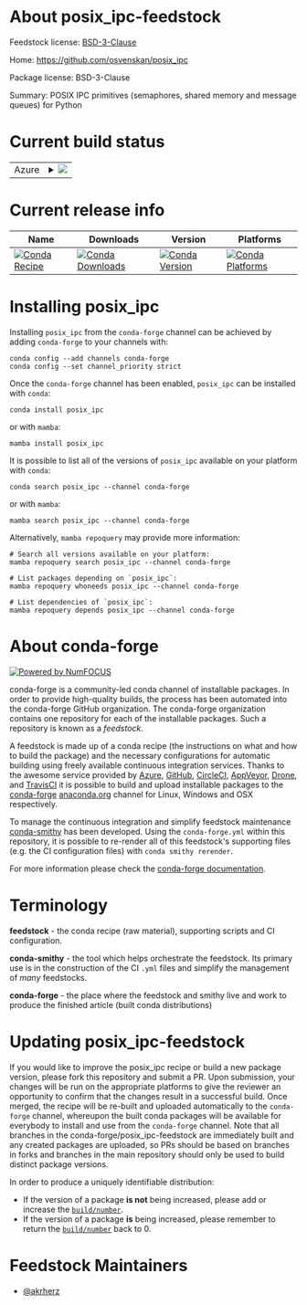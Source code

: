 About posix_ipc-feedstock
=========================

Feedstock license: [BSD-3-Clause](https://github.com/conda-forge/posix_ipc-feedstock/blob/main/LICENSE.txt)

Home: https://github.com/osvenskan/posix_ipc

Package license: BSD-3-Clause

Summary: POSIX IPC primitives (semaphores, shared memory and message queues) for Python

Current build status
====================


<table>
    
  <tr>
    <td>Azure</td>
    <td>
      <details>
        <summary>
          <a href="https://dev.azure.com/conda-forge/feedstock-builds/_build/latest?definitionId=22375&branchName=main">
            <img src="https://dev.azure.com/conda-forge/feedstock-builds/_apis/build/status/posix_ipc-feedstock?branchName=main">
          </a>
        </summary>
        <table>
          <thead><tr><th>Variant</th><th>Status</th></tr></thead>
          <tbody><tr>
              <td>linux_64_python3.10.____cpython</td>
              <td>
                <a href="https://dev.azure.com/conda-forge/feedstock-builds/_build/latest?definitionId=22375&branchName=main">
                  <img src="https://dev.azure.com/conda-forge/feedstock-builds/_apis/build/status/posix_ipc-feedstock?branchName=main&jobName=linux&configuration=linux%20linux_64_python3.10.____cpython" alt="variant">
                </a>
              </td>
            </tr><tr>
              <td>linux_64_python3.11.____cpython</td>
              <td>
                <a href="https://dev.azure.com/conda-forge/feedstock-builds/_build/latest?definitionId=22375&branchName=main">
                  <img src="https://dev.azure.com/conda-forge/feedstock-builds/_apis/build/status/posix_ipc-feedstock?branchName=main&jobName=linux&configuration=linux%20linux_64_python3.11.____cpython" alt="variant">
                </a>
              </td>
            </tr><tr>
              <td>linux_64_python3.12.____cpython</td>
              <td>
                <a href="https://dev.azure.com/conda-forge/feedstock-builds/_build/latest?definitionId=22375&branchName=main">
                  <img src="https://dev.azure.com/conda-forge/feedstock-builds/_apis/build/status/posix_ipc-feedstock?branchName=main&jobName=linux&configuration=linux%20linux_64_python3.12.____cpython" alt="variant">
                </a>
              </td>
            </tr><tr>
              <td>linux_64_python3.13.____cp313</td>
              <td>
                <a href="https://dev.azure.com/conda-forge/feedstock-builds/_build/latest?definitionId=22375&branchName=main">
                  <img src="https://dev.azure.com/conda-forge/feedstock-builds/_apis/build/status/posix_ipc-feedstock?branchName=main&jobName=linux&configuration=linux%20linux_64_python3.13.____cp313" alt="variant">
                </a>
              </td>
            </tr><tr>
              <td>linux_64_python3.9.____cpython</td>
              <td>
                <a href="https://dev.azure.com/conda-forge/feedstock-builds/_build/latest?definitionId=22375&branchName=main">
                  <img src="https://dev.azure.com/conda-forge/feedstock-builds/_apis/build/status/posix_ipc-feedstock?branchName=main&jobName=linux&configuration=linux%20linux_64_python3.9.____cpython" alt="variant">
                </a>
              </td>
            </tr><tr>
              <td>osx_64_python3.10.____cpython</td>
              <td>
                <a href="https://dev.azure.com/conda-forge/feedstock-builds/_build/latest?definitionId=22375&branchName=main">
                  <img src="https://dev.azure.com/conda-forge/feedstock-builds/_apis/build/status/posix_ipc-feedstock?branchName=main&jobName=osx&configuration=osx%20osx_64_python3.10.____cpython" alt="variant">
                </a>
              </td>
            </tr><tr>
              <td>osx_64_python3.11.____cpython</td>
              <td>
                <a href="https://dev.azure.com/conda-forge/feedstock-builds/_build/latest?definitionId=22375&branchName=main">
                  <img src="https://dev.azure.com/conda-forge/feedstock-builds/_apis/build/status/posix_ipc-feedstock?branchName=main&jobName=osx&configuration=osx%20osx_64_python3.11.____cpython" alt="variant">
                </a>
              </td>
            </tr><tr>
              <td>osx_64_python3.12.____cpython</td>
              <td>
                <a href="https://dev.azure.com/conda-forge/feedstock-builds/_build/latest?definitionId=22375&branchName=main">
                  <img src="https://dev.azure.com/conda-forge/feedstock-builds/_apis/build/status/posix_ipc-feedstock?branchName=main&jobName=osx&configuration=osx%20osx_64_python3.12.____cpython" alt="variant">
                </a>
              </td>
            </tr><tr>
              <td>osx_64_python3.13.____cp313</td>
              <td>
                <a href="https://dev.azure.com/conda-forge/feedstock-builds/_build/latest?definitionId=22375&branchName=main">
                  <img src="https://dev.azure.com/conda-forge/feedstock-builds/_apis/build/status/posix_ipc-feedstock?branchName=main&jobName=osx&configuration=osx%20osx_64_python3.13.____cp313" alt="variant">
                </a>
              </td>
            </tr><tr>
              <td>osx_64_python3.9.____cpython</td>
              <td>
                <a href="https://dev.azure.com/conda-forge/feedstock-builds/_build/latest?definitionId=22375&branchName=main">
                  <img src="https://dev.azure.com/conda-forge/feedstock-builds/_apis/build/status/posix_ipc-feedstock?branchName=main&jobName=osx&configuration=osx%20osx_64_python3.9.____cpython" alt="variant">
                </a>
              </td>
            </tr>
          </tbody>
        </table>
      </details>
    </td>
  </tr>
</table>

Current release info
====================

| Name | Downloads | Version | Platforms |
| --- | --- | --- | --- |
| [![Conda Recipe](https://img.shields.io/badge/recipe-posix_ipc-green.svg)](https://anaconda.org/conda-forge/posix_ipc) | [![Conda Downloads](https://img.shields.io/conda/dn/conda-forge/posix_ipc.svg)](https://anaconda.org/conda-forge/posix_ipc) | [![Conda Version](https://img.shields.io/conda/vn/conda-forge/posix_ipc.svg)](https://anaconda.org/conda-forge/posix_ipc) | [![Conda Platforms](https://img.shields.io/conda/pn/conda-forge/posix_ipc.svg)](https://anaconda.org/conda-forge/posix_ipc) |

Installing posix_ipc
====================

Installing `posix_ipc` from the `conda-forge` channel can be achieved by adding `conda-forge` to your channels with:

```
conda config --add channels conda-forge
conda config --set channel_priority strict
```

Once the `conda-forge` channel has been enabled, `posix_ipc` can be installed with `conda`:

```
conda install posix_ipc
```

or with `mamba`:

```
mamba install posix_ipc
```

It is possible to list all of the versions of `posix_ipc` available on your platform with `conda`:

```
conda search posix_ipc --channel conda-forge
```

or with `mamba`:

```
mamba search posix_ipc --channel conda-forge
```

Alternatively, `mamba repoquery` may provide more information:

```
# Search all versions available on your platform:
mamba repoquery search posix_ipc --channel conda-forge

# List packages depending on `posix_ipc`:
mamba repoquery whoneeds posix_ipc --channel conda-forge

# List dependencies of `posix_ipc`:
mamba repoquery depends posix_ipc --channel conda-forge
```


About conda-forge
=================

[![Powered by
NumFOCUS](https://img.shields.io/badge/powered%20by-NumFOCUS-orange.svg?style=flat&colorA=E1523D&colorB=007D8A)](https://numfocus.org)

conda-forge is a community-led conda channel of installable packages.
In order to provide high-quality builds, the process has been automated into the
conda-forge GitHub organization. The conda-forge organization contains one repository
for each of the installable packages. Such a repository is known as a *feedstock*.

A feedstock is made up of a conda recipe (the instructions on what and how to build
the package) and the necessary configurations for automatic building using freely
available continuous integration services. Thanks to the awesome service provided by
[Azure](https://azure.microsoft.com/en-us/services/devops/), [GitHub](https://github.com/),
[CircleCI](https://circleci.com/), [AppVeyor](https://www.appveyor.com/),
[Drone](https://cloud.drone.io/welcome), and [TravisCI](https://travis-ci.com/)
it is possible to build and upload installable packages to the
[conda-forge](https://anaconda.org/conda-forge) [anaconda.org](https://anaconda.org/)
channel for Linux, Windows and OSX respectively.

To manage the continuous integration and simplify feedstock maintenance
[conda-smithy](https://github.com/conda-forge/conda-smithy) has been developed.
Using the ``conda-forge.yml`` within this repository, it is possible to re-render all of
this feedstock's supporting files (e.g. the CI configuration files) with ``conda smithy rerender``.

For more information please check the [conda-forge documentation](https://conda-forge.org/docs/).

Terminology
===========

**feedstock** - the conda recipe (raw material), supporting scripts and CI configuration.

**conda-smithy** - the tool which helps orchestrate the feedstock.
                   Its primary use is in the construction of the CI ``.yml`` files
                   and simplify the management of *many* feedstocks.

**conda-forge** - the place where the feedstock and smithy live and work to
                  produce the finished article (built conda distributions)


Updating posix_ipc-feedstock
============================

If you would like to improve the posix_ipc recipe or build a new
package version, please fork this repository and submit a PR. Upon submission,
your changes will be run on the appropriate platforms to give the reviewer an
opportunity to confirm that the changes result in a successful build. Once
merged, the recipe will be re-built and uploaded automatically to the
`conda-forge` channel, whereupon the built conda packages will be available for
everybody to install and use from the `conda-forge` channel.
Note that all branches in the conda-forge/posix_ipc-feedstock are
immediately built and any created packages are uploaded, so PRs should be based
on branches in forks and branches in the main repository should only be used to
build distinct package versions.

In order to produce a uniquely identifiable distribution:
 * If the version of a package **is not** being increased, please add or increase
   the [``build/number``](https://docs.conda.io/projects/conda-build/en/latest/resources/define-metadata.html#build-number-and-string).
 * If the version of a package **is** being increased, please remember to return
   the [``build/number``](https://docs.conda.io/projects/conda-build/en/latest/resources/define-metadata.html#build-number-and-string)
   back to 0.

Feedstock Maintainers
=====================

* [@akrherz](https://github.com/akrherz/)

